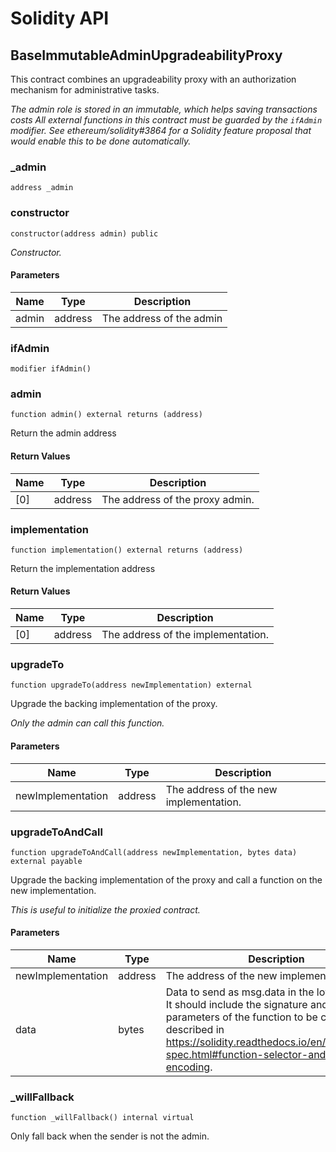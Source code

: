 # Solidity API

## BaseImmutableAdminUpgradeabilityProxy

This contract combines an upgradeability proxy with an authorization
mechanism for administrative tasks.

_The admin role is stored in an immutable, which helps saving transactions costs
All external functions in this contract must be guarded by the
`ifAdmin` modifier. See ethereum/solidity#3864 for a Solidity
feature proposal that would enable this to be done automatically._

### _admin

```solidity
address _admin
```

### constructor

```solidity
constructor(address admin) public
```

_Constructor._

#### Parameters

| Name | Type | Description |
| ---- | ---- | ----------- |
| admin | address | The address of the admin |

### ifAdmin

```solidity
modifier ifAdmin()
```

### admin

```solidity
function admin() external returns (address)
```

Return the admin address

#### Return Values

| Name | Type | Description |
| ---- | ---- | ----------- |
| [0] | address | The address of the proxy admin. |

### implementation

```solidity
function implementation() external returns (address)
```

Return the implementation address

#### Return Values

| Name | Type | Description |
| ---- | ---- | ----------- |
| [0] | address | The address of the implementation. |

### upgradeTo

```solidity
function upgradeTo(address newImplementation) external
```

Upgrade the backing implementation of the proxy.

_Only the admin can call this function._

#### Parameters

| Name | Type | Description |
| ---- | ---- | ----------- |
| newImplementation | address | The address of the new implementation. |

### upgradeToAndCall

```solidity
function upgradeToAndCall(address newImplementation, bytes data) external payable
```

Upgrade the backing implementation of the proxy and call a function
on the new implementation.

_This is useful to initialize the proxied contract._

#### Parameters

| Name | Type | Description |
| ---- | ---- | ----------- |
| newImplementation | address | The address of the new implementation. |
| data | bytes | Data to send as msg.data in the low level call. It should include the signature and the parameters of the function to be called, as described in https://solidity.readthedocs.io/en/v0.4.24/abi-spec.html#function-selector-and-argument-encoding. |

### _willFallback

```solidity
function _willFallback() internal virtual
```

Only fall back when the sender is not the admin.

